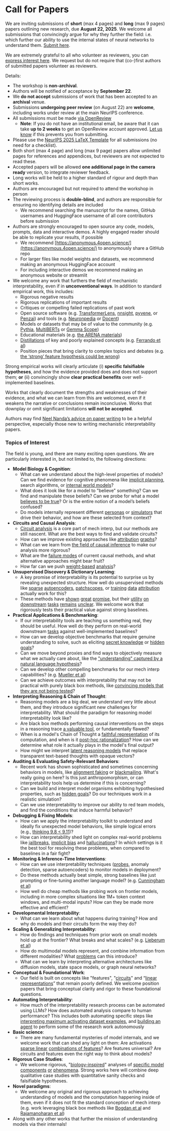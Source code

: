 # Call for Papers
We are inviting submissions of **short** (max 4 pages) and **long** (max 9 pages) papers outlining new research, due **August 22, 2025**. We welcome all submissions that convincingly argue for why they further the field: i.e. which further our ability to use the internal states of neural networks to understand them. [Submit here](https://openreview.net/group?id=NeurIPS.cc/2025/Workshop/MechInterp). 

We are extremely grateful to all who volunteer as reviewers, you can [express interest here](https://docs.google.com/forms/d/e/1FAIpQLSdiw1SJllzoTz_nqzDTzTOGb9DV3W_truQyh-WvYj_QGIi7Mg/viewform?usp=dialog). We request but do not require that (co-)first authors of submitted papers volunteer as reviewers. 

Details: 
* The workshop is **non-archival**.
* Authors will be notified of acceptance by **September 22**.
* We **do not accept** submissions of work that has been accepted to an **archival** venue.
* Submissions **undergoing peer review** (on August 22) are **welcome**, including works under review at the main NeurIPS conference.
* All submissions must be made [via OpenReview](https://openreview.net/group?id=NeurIPS.cc/2025/Workshop/MechInterp)
  * **Note**: If you do not have an institutional email, be aware that it can take **up to 2 weeks** to get an OpenReview account approved. [Let us know](mailto:neurips2025@mechinterpworkshop.com) if this prevents you from submitting.
* Please use the [NeurIPS 2025 LaTeX Template](https://media.neurips.cc/Conferences/NeurIPS2025/Styles.zip) for all submissions (no need for a checklist).
* Both short (max 4 page) and long (max 9 page) papers allow unlimited pages for references and appendices, but reviewers are not expected to read these.
* Accepted papers will be allowed **one additional page in the camera ready** version, to integrate reviewer feedback.
* Long works will be held to a higher standard of rigour and depth than short works.
* Authors are encouraged but not required to attend the workshop in person
* The reviewing process is **double-blind**, and authors are responsible for ensuring no identifying details are included
  * We recommend searching the manuscript for the names, GitHub usernames and HuggingFace username of all core contributors before submission
* Authors are strongly encouraged to open source any code, models, prompts, data and interactive demos. A highly engaged reader should be able to replicate your results, if possible
  * We recommend [https://anonymous.4open.science/](https://anonymous.4open.science/) to anonymously share a GitHub repo
  * For larger files like model weights and datasets, we recommend making an anonymous HuggingFace account
  * For including interactive demos we recommend making an anonymous website or streamlit
* We welcome any work that furthers the field of mechanistic interpretability, even if in **unconventional ways**. In addition to standard empirical work, this includes:
  * Rigorous negative results
  * Rigorous replications of important results
  * Critiques or compelling failed replications of past work
  * Open source software (e.g. [TransformerLens](https://github.com/neelnanda-io/TransformerLens), [nnsight](https://github.com/ndif-team/nnsight), [pyvene](https://github.com/stanfordnlp/pyvene/tree/main/pyvene/models/mlp), or [Penzai](https://github.com/google-deepmind/penzai)) and tools (e.g. [Neuronpedia](http://neuronpedia.org) or [Docent](https://transluce.org/introducing-docent))
  * Models or datasets that may be of value to the community (e.g. [Pythia](https://arxiv.org/abs/2304.01373), [MultiBERTs](https://arxiv.org/abs/2106.16163) or [Gemma Scope](https://arxiv.org/abs/2408.05147))
  * Educational materials (e.g. [the ARENA materials](https://arena3-chapter1-transformer-interp.streamlit.app/))
  * [Distillations](https://distill.pub/2017/research-debt/) of key and poorly explained concepts (e.g. [Ferrando et al](https://arxiv.org/abs/2405.00208))
  * Position pieces that bring clarity to complex topics and debates (e.g. [the ‘strong’ feature hypothesis could be wrong](https://www.alignmentforum.org/posts/tojtPCCRpKLSHBdpn/the-strong-feature-hypothesis-could-be-wrong))

Strong empirical works will clearly articulate (i) **specific falsifiable hypotheses**, and how the evidence provided does and does not support them; **or** (ii) convincingly show **clear practical benefits** over well-implemented baselines. 

Works that clearly document the strengths and weaknesses of their evidence, and what we can learn from this are welcomed, even if it weakens the narrative or conclusions remain inconclusive. Works that downplay or omit significant limitations **will not be accepted**. 

Authors may find [Neel Nanda’s advice on paper writing](https://www.alignmentforum.org/posts/eJGptPbbFPZGLpjsp/highly-opinionated-advice-on-how-to-write-ml-papers) to be a helpful perspective, especially those new to writing mechanistic interpretability papers. 
### Topics of Interest
The field is young, and there are many exciting open questions. We are particularly interested in, but not limited to, the following directions: 
* **Model Biology & Cognition**:
  * What can we understand about the high-level properties of models? Can we find evidence for cognitive phenomena like [implicit planning](https://transformer-circuits.pub/2025/attribution-graphs/biology.html%23dives-poems), search algorithms, or [internal world models](https://arxiv.org/abs/2210.13382)?
  * What does it look like for a model to "believe" something? Can we find and manipulate these beliefs? Can we probe for what a model [believes to be true](https://arxiv.org/abs/2310.06824)? Or is the entire notion of a model’s beliefs confused?
  * Do models internally represent different [personas](https://arxiv.org/abs/2406.12094) or [simulators](https://www.nature.com/articles/s41586-023-06647-8) that drive their behavior, and how are these selected from context?
* **Circuits and Causal Analysis**:
  * [Circuit analysis](https://distill.pub/2020/circuits/zoom-in/) is a core part of mech interp, but our methods are still nascent. What are the best ways to find and validate circuits?
  * How can we improve existing approaches like [attribution](https://arxiv.org/abs/2406.11944) [graphs](https://transformer-circuits.pub/2025/attribution-graphs/methods.html)?
  * What can we learn from [the field of causal inference](https://arxiv.org/abs/2407.04690) to make our analysis more rigorous?
  * What are the [failure modes](https://arxiv.org/abs/2307.15771) of current causal methods, and what alternative approaches might bear fruit?
  * How far can we push [weight-based](https://arxiv.org/abs/2301.05217) [analysis](https://arxiv.org/abs/2410.08417)?
* **Unsupervised Discovery & Dictionary Learning**:
  * A key promise of interpretability is its potential to surprise us by revealing unexpected structure. How well do unsupervised methods like [sparse](https://arxiv.org/abs/2103.15949) [autoencoders](https://transformer-circuits.pub/2023/monosemantic-features), [patch](https://arxiv.org/abs/2401.06102)[scopes](https://arxiv.org/abs/2403.10949v2), or [training](https://proceedings.mlr.press/v70/koh17a?ref=https://githubhelp.com) [data](https://arxiv.org/abs/2308.03296) [attribution](https://arxiv.org/abs/2205.11482) actually work for this?
  * These methods have [shown](https://transformer-circuits.pub/2024/scaling-monosemanticity/index.html) [great](https://transformer-circuits.pub/2025/attribution-graphs/biology.html) [promise](https://arxiv.org/abs/2503.10965), but their [utility](https://arxiv.org/abs/2502.16681) [on](https://www.tilderesearch.com/blog/sieve) [downstream](https://arxiv.org/abs/2501.17148) [tasks](https://transformer-circuits.pub/2024/features-as-classifiers/index.html) [remains](https://arxiv.org/abs/2502.04382) [unclear](https://www.alignmentforum.org/posts/4uXCAJNuPKtKBsi28/negative-results-for-saes-on-downstream-tasks). We welcome work that rigorously tests their practical value against strong baselines.
* **Practical Applications & Benchmarking**:
  * If our interpretability tools are teaching us something real, they should be useful. How well do they perform on real-world downstream [tasks](https://www.lesswrong.com/posts/wGRnzCFcowRCrpX4Y/downstream-applications-as-validation-of-interpretability) against well-implemented baselines?
  * How can we develop objective benchmarks that require genuine understanding to solve, such as eliciting [secret knowledge](https://arxiv.org/abs/2505.14352) or [hidden goals](https://arxiv.org/abs/2503.10965)?
  * Can we move beyond proxies and find ways to objectively measure what we actually care about, like the ["understanding" captured by a natural language hypothesis](https://arxiv.org/abs/2502.04382)?
  * Can we develop other compelling benchmarks for our mech interp capabilities? (e.g. [Mueller et al](https://arxiv.org/abs/2504.13151))
  * Can we achieve outcomes with interpretability that may not be practical with purely black box methods, like [convincing models that they are not being tested](https://arxiv.org/abs/2505.14617v2)?
* **Interpreting Reasoning & Chain of Thought**:
  * Reasoning models are a big deal, we understand very little about them, and they introduce significant new challenges for interpretability. What should the paradigm for reasoning model interpretability look like?
  * Are black box methods performing causal interventions on the steps in a reasoning trace [a valuable tool](https://arxiv.org/abs/2506.19143), or fundamentally flawed?
  * When is a model's Chain of Thought a [faithful representation](https://arxiv.org/abs/2305.04388) of its computation, and when is it [post-hoc rationalization](https://arxiv.org/abs/2503.08679)? How can we determine what role it actually plays in the model's final output?
  * How might we interpret [latent reasoning models](https://arxiv.org/abs/2412.06769) that replace transparent text-based thoughts with opaque vectors?
* **Auditing & Evaluating Safety-Relevant Behaviors**:
  * Recent work has shown sophisticated and sometimes concerning behaviors in models, like [alignment faking](https://arxiv.org/abs/2412.14093) or [blackmailing](https://www.anthropic.com/research/agentic-misalignment). What's really going on here? Is this just anthropomorphism, or can interpretability tools help us determine if this is concerning?
  * Can we build and interpret model organisms exhibiting hypothesised properties, such as [hidden goals](https://arxiv.org/abs/2503.10965)? Do our techniques work in a realistic simulation?
  * Can we use interpretability to improve our ability to red team models, and find the conditions that induce harmful behavior?
* **Debugging & Fixing Models**:
  * How can we apply the interpretability toolkit to understand and ideally fix unexpected model behaviors, like simple logical errors (e.g., [thinking 9.8 < 9.11](https://transluce.org/observability-interface))?
  * How can interpretability shed light on complex real-world problems like [jailbreaks](https://transformer-circuits.pub/2025/attribution-graphs/biology.html%23dives-jailbreak), [implicit bias](https://arxiv.org/abs/2506.10922) and [hallucinations](https://arxiv.org/abs/2411.14257)? In which settings is it the best tool for resolving these problems, when compared to baselines in a fair fight?
* **Monitoring & Inference-Time Interventions**:
  * How can we use interpretability techniques ([probes](https://arxiv.org/abs/2102.12452), anomaly detection, sparse autoencoders) to monitor models in deployment?
  * Do these methods actually beat simple, strong baselines like just prompting or fine-tuning another language model? (e.g. [Cunningham et al](https://alignment.anthropic.com/2025/cheap-monitors/))
  * How well do cheap methods like probing work on frontier models, including in more complex situations like 1M+ token context windows, and multi-modal inputs? How can they be made more effective and efficient?
* **Developmental Interpretability**:
  * What can we learn about what happens during training? How and why do models and their circuits form the way they do?
* **Scaling & Generalizing Interpretability**:
  * How do findings and techniques from prior work on small models hold up at the frontier? What breaks and what scales? (e.g. [Lieberum et al](https://arxiv.org/abs/2307.09458))
  * How do multimodal models represent, and combine information from different modalities? What [problems](https://openreview.net/pdf?id=VUhRdZp8ke) can this introduce?
  * What can we learn by interpreting alternative architectures like diffusion models, state space models, or graph neural networks?
* **Conceptual & Foundational Work**:
  * Our field is built on concepts like "features", "[circuits](https://distill.pub/2020/circuits/zoom-in/)" and “[linear representations](https://transformer-circuits.pub/2024/july-update/index.html%23linear-representations)” that remain poorly defined. We welcome position papers that bring conceptual clarity and rigor to these foundational questions.
* **Automating Interpretability**:
  * How much of the interpretability research process can be automated using LLMs? How does automated analysis compare to human performance? This includes both automating specific steps like [interpreting maximum activating dataset examples](https://openaipublic.blob.core.windows.net/neuron-explainer/paper/index.html), and [building an agent](https://arxiv.org/abs/2404.14394) to perform some of the research work autonomously
* **Basic science**:
  * There are many fundamental mysteries of model internals, and we welcome work that can shed any light on them: Are activations [sparse linear](https://arxiv.org/abs/1601.03764) [combinations of features](https://transformer-circuits.pub/2022/toy_model/index.html)? Are features universal? Are circuits and features even the right way to think about models?
* **Rigorous Case Studies**:
  * We welcome rigorous, "[biology-inspired](https://distill.pub/2020/circuits/curve-circuits/)" analyses of [specific model](https://arxiv.org/abs/2310.04625) [components](https://transformer-circuits.pub/2024/scaling-monosemanticity/index.html) [or](https://arxiv.org/abs/2305.01610) [phenomena](https://arxiv.org/abs/2306.09346). Strong works here will combine deep qualitative case studies with quantitative sanity checks and falsifiable hypotheses.
* **Novel paradigms**:
  * We welcome any original and rigorous approach to achieving understanding of models and the computation happening inside of them, even if it does not fit the standard conception of mech interp (e.g. work leveraging black box methods like [Bogdan et al](https://arxiv.org/abs/2506.19143) and [Rajamanoharan et al](https://www.alignmentforum.org/posts/wnzkjSmrgWZaBa2aC/self-preservation-or-instruction-ambiguity-examining-the))
* Along with any other works that further the mission of understanding models via their internals!